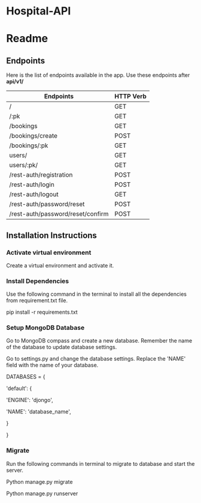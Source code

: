 # Hospital-API

# Readme

## Endpoints

Here is the list of endpoints available in the app. Use these endpoints after **api/v1/**

| Endpoints                         | HTTP Verb |
|-----------------------------------|-----------|
| /                                 | GET       |
| /:pk                              | GET       |
| /bookings                         | GET       |
| /bookings/create                  | POST      |
| /bookings/:pk                     | GET       |
| users/                            | GET       |
| users/:pk/                        | GET       |
| /rest-auth/registration           | POST      |
| /rest-auth/login                  | POST      |
| /rest-auth/logout                 | GET       |
| /rest-auth/password/reset         | POST      |
| /rest-auth/password/reset/confirm | POST      |

## Installation Instructions

### Activate virtual environment

Create a virtual environment and activate it.

### Install Dependencies

Use the following command in the terminal to install all the dependencies from requirement.txt file.

pip install -r requirements.txt

### Setup MongoDB Database

Go to MongoDB compass and create a new database. Remember the name of the database to update database settings.

Go to settings.py and change the database settings. Replace the &#39;NAME&#39; field with the name of your database.


DATABASES = {

&#39;default&#39;: {

&#39;ENGINE&#39;: &#39;djongo&#39;,

&#39;NAME&#39;: &#39;database\_name&#39;,

}

}

### Migrate

Run the following commands in terminal to migrate to database and start the server.

Python manage.py migrate

Python manage.py runserver
